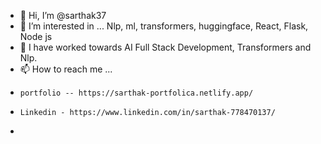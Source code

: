 - 👋 Hi, I’m @sarthak37
- 👀 I’m interested in ... Nlp, ml, transformers, huggingface, React, Flask, Node js
- 🌱 I have worked towards AI Full Stack Development, Transformers and Nlp.
- 📫 How to reach me ...
-     portfolio -- https://sarthak-portfolica.netlify.app/
-     Linkedin - https://www.linkedin.com/in/sarthak-778470137/
-     

<!---
sarthak37/sarthak37 is a ✨ special ✨ repository because its `README.md` (this file) appears on your GitHub profile.
You can click the Preview link to take a look at your changes.
--->
